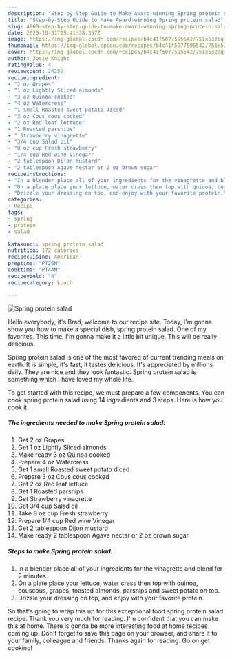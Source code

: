 ```yaml
---
description: "Step-by-Step Guide to Make Award-winning Spring protein salad"
title: "Step-by-Step Guide to Make Award-winning Spring protein salad"
slug: 4960-step-by-step-guide-to-make-award-winning-spring-protein-salad
date: 2020-10-31T15:41:38.357Z
image: https://img-global.cpcdn.com/recipes/b4c41f5077595542/751x532cq70/spring-protein-salad-recipe-main-photo.jpg
thumbnail: https://img-global.cpcdn.com/recipes/b4c41f5077595542/751x532cq70/spring-protein-salad-recipe-main-photo.jpg
cover: https://img-global.cpcdn.com/recipes/b4c41f5077595542/751x532cq70/spring-protein-salad-recipe-main-photo.jpg
author: Josie Knight
ratingvalue: 4
reviewcount: 24250
recipeingredient:
- "2 oz Grapes"
- "1 oz Lightly Sliced almonds"
- "3 oz Quinoa cooked"
- "4 oz Watercress"
- "1 small Roasted sweet potato diced"
- "3 oz Cous cous cooked"
- "2 oz Red leaf lettuce"
- "1 Roasted parsnips"
- " Strawberry vinagrette"
- "3/4 cup Salad oil"
- "8 oz cup Fresh strawberry"
- "1/4 cup Red wine Vinegar"
- "2 tablespoon Dijon mustard"
- "2 tablespoon Agave nectar or 2 oz brown sugar"
recipeinstructions:
- "In a blender place all of your ingredients for the vinagrette and blend for 2 minutes."
- "On a plate place your lettuce, water cress then top with quinoa, couscous, grapes, toasted almonds, parsnips and sweet potato on top."
- "Drizzle your dressing on top, and enjoy with your favorite protein."
categories:
- Recipe
tags:
- spring
- protein
- salad

katakunci: spring protein salad 
nutrition: 172 calories
recipecuisine: American
preptime: "PT26M"
cooktime: "PT44M"
recipeyield: "4"
recipecategory: Lunch

---
```



![Spring protein salad](https://img-global.cpcdn.com/recipes/b4c41f5077595542/751x532cq70/spring-protein-salad-recipe-main-photo.jpg)

Hello everybody, it's Brad, welcome to our recipe site. Today, I'm gonna show you how to make a special dish, spring protein salad. One of my favorites. This time, I'm gonna make it a little bit unique. This will be really delicious.



Spring protein salad is one of the most favored of current trending meals on earth. It is simple, it's fast, it tastes delicious. It's appreciated by millions daily. They are nice and they look fantastic. Spring protein salad is something which I have loved my whole life.


To get started with this recipe, we must prepare a few components. You can cook spring protein salad using 14 ingredients and 3 steps. Here is how you cook it.

<!--inarticleads1-->

##### The ingredients needed to make Spring protein salad:

1. Get 2 oz Grapes
1. Get 1 oz Lightly Sliced almonds
1. Make ready 3 oz Quinoa cooked
1. Prepare 4 oz Watercress
1. Get 1 small Roasted sweet potato diced
1. Prepare 3 oz Cous cous cooked
1. Get 2 oz Red leaf lettuce
1. Get 1 Roasted parsnips
1. Get  Strawberry vinagrette
1. Get 3/4 cup Salad oil
1. Take 8 oz cup Fresh strawberry
1. Prepare 1/4 cup Red wine Vinegar
1. Get 2 tablespoon Dijon mustard
1. Make ready 2 tablespoon Agave nectar or 2 oz brown sugar




<!--inarticleads2-->

##### Steps to make Spring protein salad:

1. In a blender place all of your ingredients for the vinagrette and blend for 2 minutes.
1. On a plate place your lettuce, water cress then top with quinoa, couscous, grapes, toasted almonds, parsnips and sweet potato on top.
1. Drizzle your dressing on top, and enjoy with your favorite protein.




So that's going to wrap this up for this exceptional food spring protein salad recipe. Thank you very much for reading. I'm confident that you can make this at home. There is gonna be more interesting food at home recipes coming up. Don't forget to save this page on your browser, and share it to your family, colleague and friends. Thanks again for reading. Go on get cooking!
